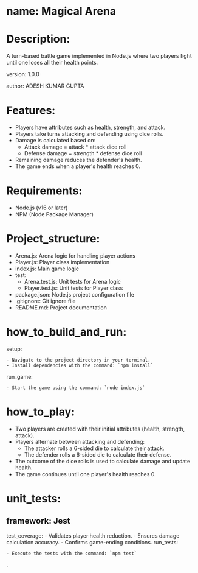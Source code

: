 # name: Magical Arena

# Description:

 A turn-based battle game implemented in Node.js where two players fight until one loses all their health points.

version: 1.0.0

author: ADESH KUMAR GUPTA


# Features:
  - Players have attributes such as health, strength, and attack.
  - Players take turns attacking and defending using dice rolls.
  - Damage is calculated based on:
      - Attack damage = attack * attack dice roll
      - Defense damage = strength * defense dice roll
  - Remaining damage reduces the defender's health.
  - The game ends when a player's health reaches 0.

# Requirements:
  - Node.js (v16 or later)
  - NPM (Node Package Manager)

# Project_structure:
  - Arena.js: Arena logic for handling player actions
  - Player.js: Player class implementation
  - index.js: Main game logic
  - test:
    - Arena.test.js: Unit tests for Arena logic
    - Player.test.js: Unit tests for Player class
  - package.json: Node.js project configuration file
  - .gitignore: Git ignore file
  - README.md: Project documentation
    
# how_to_build_and_run:
  setup:
  
    - Navigate to the project directory in your terminal.
    - Install dependencies with the command: `npm install`
  run_game:
  
    - Start the game using the command: `node index.js`

# how_to_play:

  - Two players are created with their initial attributes (health, strength, attack).
  - Players alternate between attacking and defending:
      - The attacker rolls a 6-sided die to calculate their attack.
      - The defender rolls a 6-sided die to calculate their defense.
  - The outcome of the dice rolls is used to calculate damage and update health.
  - The game continues until one player's health reaches 0.

# unit_tests:

 ## framework: Jest
  test_coverage:
    - Validates player health reduction.
    - Ensures damage calculation accuracy.
    - Confirms game-ending conditions.
  run_tests:
  
    - Execute the tests with the command: `npm test`
.
